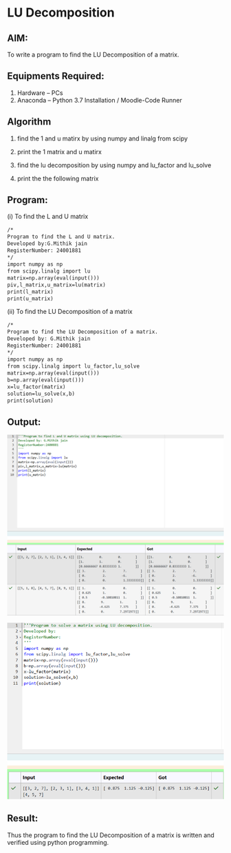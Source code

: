 # LU Decomposition 

## AIM:
To write a program to find the LU Decomposition of a matrix.

## Equipments Required:
1. Hardware – PCs
2. Anaconda – Python 3.7 Installation / Moodle-Code Runner

## Algorithm
1. find the 1 and u matirx by using numpy and linalg from scipy

2. print the 1 matrix and u matirx

3. find the lu decomposition by using numpy and lu_factor and lu_solve

4. print the the following matrix

## Program:
(i) To find the L and U matrix
```
/*
Program to find the L and U matrix.
Developed by:G.Mithik jain 
RegisterNumber: 24001881
*/
import numpy as np
from scipy.linalg import lu
matrix=np.array(eval(input()))
piv,l_matrix,u_matrix=lu(matrix)
print(l_matrix)
print(u_matrix)

```
(ii) To find the LU Decomposition of a matrix
```
/*
Program to find the LU Decomposition of a matrix.
Developed by: G.Mithik jain
RegisterNumber: 24001881
*/
import numpy as np
from scipy.linalg import lu_factor,lu_solve
matrix=np.array(eval(input()))
b=np.array(eval(input()))
x=lu_factor(matrix)
solution=lu_solve(x,b)
print(solution)
```

## Output:

![alt text](<Screenshot 2024-12-16 073710.png>)

![alt text](<Screenshot 2024-12-16 073726.png>)

## Result:
Thus the program to find the LU Decomposition of a matrix is written and verified using python programming.

